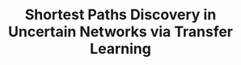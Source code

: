 ---
title: "Shortest Paths Discovery in Uncertain Networks via Transfer Learning"
authors:
- Shixun Huang
- admin


publication_types: ["1"]
publication: In *ACM SIGMOD 2023*
publication_short: In *SIGMOD 2023*
publishDate: "2023-02-19"

abstract: 

#tags:
#- Source Themes
featured: true

links:
- name: Code
  url: https://github.com/rmitbggroup/MPSP
- name: Paper
  url: 'papers/sigmod23-sp.pdf'
---